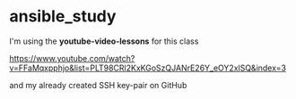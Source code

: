 # ansible_study
I'm using the **youtube-video-lessons** for this class

https://www.youtube.com/watch?v=FFaMqxpphjo&list=PLT98CRl2KxKGoSzQJANrE26Y_eOY2xlSQ&index=3

and my already created SSH key-pair on GitHub
